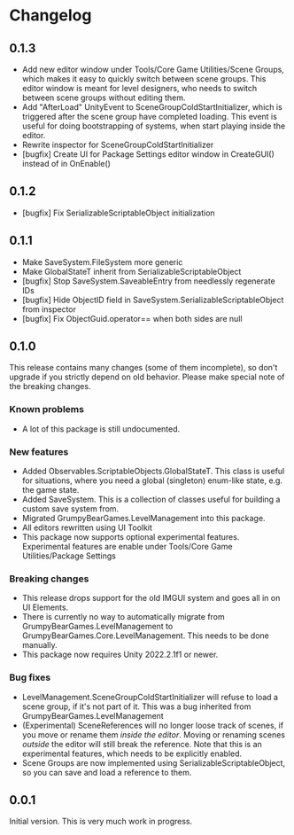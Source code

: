 # Changelog

## 0.1.3

- Add new editor window under Tools/Core Game Utilities/Scene Groups, which makes it easy to quickly switch between
  scene groups. This editor window is meant for level designers, who needs to switch between scene groups without
  editing them.
- Add "AfterLoad" UnityEvent to SceneGroupColdStartInitializer, which is triggered after the scene group have
  completed loading. This event is useful for doing bootstrapping of systems, when start playing inside the editor.
- Rewrite inspector for SceneGroupColdStartInitializer
- [bugfix] Create UI for Package Settings editor window in CreateGUI() instead of in OnEnable()

## 0.1.2

- [bugfix] Fix SerializableScriptableObject initialization


## 0.1.1

- Make SaveSystem.FileSystem more generic
- Make GlobalStateT<T> inherit from SerializableScriptableObject<T>
- [bugfix] Stop SaveSystem.SaveableEntry from needlessly regenerate IDs
- [bugfix] Hide ObjectID field in SaveSystem.SerializableScriptableObject<T> from inspector
- [bugfix] Fix ObjectGuid.operator== when both sides are null


## 0.1.0
This release contains many changes (some of them incomplete), so don't upgrade if you strictly depend on old behavior.
Please make special note of the breaking changes.

### Known problems
- A lot of this package is still undocumented.

### New features
- Added Observables.ScriptableObjects.GlobalStateT. This class is useful for situations, where you need a global (singleton) enum-like state, e.g. the game state.
- Added SaveSystem. This is a collection of classes useful for building a custom save system from.
- Migrated GrumpyBearGames.LevelManagement into this package.
- All editors rewritten using UI Toolkit
- This package now supports optional experimental features. Experimental features are enable under
  Tools/Core Game Utilities/Package Settings 

### Breaking changes
- This release drops support for the old IMGUI system and goes all in on UI Elements.
- There is currently no way to automatically migrate from GrumpyBearGames.LevelManagement to
  GrumpyBearGames.Core.LevelManagement. This needs to be done manually.
- This package now requires Unity 2022.2.1f1 or newer.

### Bug fixes
- LevelManagement.SceneGroupColdStartInitializer will refuse to load a scene group, if it's not part of it. This was
  a bug inherited from GrumpyBearGames.LevelManagement
- (Experimental) SceneReferences will no longer loose track of scenes, if you move or rename them
  _inside the editor_. Moving or renaming scenes _outside_ the editor will still break the reference. Note that this
  is an experimental features, which needs to be explicitly enabled.
- Scene Groups are now implemented using SerializableScriptableObject, so you can save and load a reference to them.


## 0.0.1
Initial version. This is very much work in progress.
